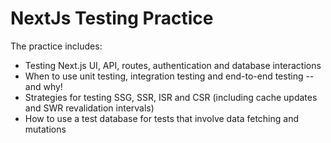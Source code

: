 # NextJs Testing Practice
The practice includes:

* Testing Next.js UI, API, routes, authentication and database interactions
* When to use unit testing, integration testing and end-to-end testing -- and why!
* Strategies for testing SSG, SSR, ISR and CSR (including cache updates and SWR revalidation intervals)
* How to use a test database for tests that involve data fetching and mutations